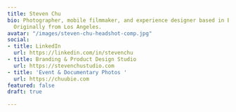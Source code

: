 ```yaml
---
title: Steven Chu
bio: Photographer, mobile filmmaker, and experience designer based in Brooklyn, NY.
  Originally from Los Angeles.
avatar: "/images/steven-chu-headshot-comp.jpg"
social:
- title: LinkedIn
  url: https://linkedin.com/in/stevenchu
- title: Branding & Product Design Studio
  url: https://stevenchustudio.com
- title: 'Event & Documentary Photos '
  url: https://chuubie.com
featured: false
draft: true

---
```

